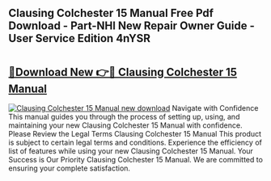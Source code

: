 ## Clausing Colchester 15 Manual Free Pdf Download - Part-NHl New Repair Owner Guide - User Service Edition 4nYSR

# <h2><a href="http://bc7776.oget.top/?id=Clausing+Colchester+15+Manual">🔗Download New 👉🔴 Clausing Colchester 15 Manual</a></h2>

[![Clausing Colchester 15 Manual new download](https://i.imgur.com/5g1atiW.png)](http://bc7776.oget.top/?id=Clausing+Colchester+15+Manual)
Navigate with Confidence This manual guides you through the process of setting up, using, and maintaining your new Clausing Colchester 15 Manual with confidence. Please Review the Legal Terms Clausing Colchester 15 Manual This product is subject to certain legal terms and conditions. Experience the efficiency of list of features while using your new Clausing Colchester 15 Manual. Your Success is Our Priority Clausing Colchester 15 Manual. We are committed to ensuring your complete satisfaction.
